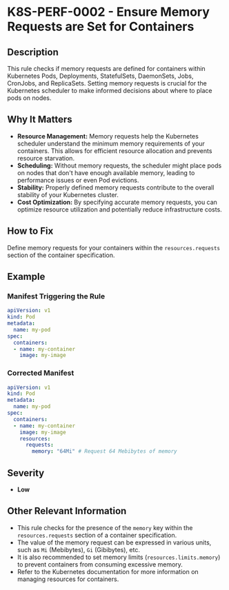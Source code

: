 # K8S-PERF-0002 - Ensure Memory Requests are Set for Containers

## Description

This rule checks if memory requests are defined for containers within Kubernetes Pods, Deployments, StatefulSets, DaemonSets, Jobs, CronJobs, and ReplicaSets. Setting memory requests is crucial for the Kubernetes scheduler to make informed decisions about where to place pods on nodes.

## Why It Matters

-   **Resource Management:** Memory requests help the Kubernetes scheduler understand the minimum memory requirements of your containers. This allows for efficient resource allocation and prevents resource starvation.
-   **Scheduling:** Without memory requests, the scheduler might place pods on nodes that don't have enough available memory, leading to performance issues or even Pod evictions.
-   **Stability:** Properly defined memory requests contribute to the overall stability of your Kubernetes cluster.
-   **Cost Optimization:** By specifying accurate memory requests, you can optimize resource utilization and potentially reduce infrastructure costs.

## How to Fix

Define memory requests for your containers within the `resources.requests` section of the container specification.

## Example

### Manifest Triggering the Rule

```yaml
apiVersion: v1
kind: Pod
metadata:
  name: my-pod
spec:
  containers:
  - name: my-container
    image: my-image
```

### Corrected Manifest

```yaml
apiVersion: v1
kind: Pod
metadata:
  name: my-pod
spec:
  containers:
  - name: my-container
    image: my-image
    resources:
      requests:
        memory: "64Mi" # Request 64 Mebibytes of memory
```

## Severity

  - **Low**

## Other Relevant Information

-   This rule checks for the presence of the `memory` key within the `resources.requests` section of a container specification.
-   The value of the memory request can be expressed in various units, such as `Mi` (Mebibytes), `Gi` (Gibibytes), etc.
-   It is also recommended to set memory limits (`resources.limits.memory`) to prevent containers from consuming excessive memory.
-   Refer to the Kubernetes documentation for more information on managing resources for containers.
